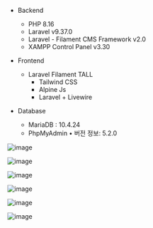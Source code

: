 - Backend
    - PHP 8.16
    - Laravel v9.37.0
    - Laravel - Filament CMS Framework v2.0
    - XAMPP Control Panel v3.30
    
- Frontend
    - Laravel Filament TALL
        - Tailwind CSS
        - Alpine Js
        - Laravel + Livewire

- Database
    - MariaDB : 10.4.24
    - PhpMyAdmin • 버전 정보: 5.2.0

![image](https://user-images.githubusercontent.com/98267764/207784392-c01e93ed-701f-4f94-8f8c-b67a9dba36f8.png)

![image](https://user-images.githubusercontent.com/98267764/207784445-713aaefc-a7a3-4efc-94ff-829e1654551c.png)

![image](https://user-images.githubusercontent.com/98267764/207784495-8ea2fe45-dd3b-4d25-8c30-ef3a4daae209.png)

![image](https://user-images.githubusercontent.com/98267764/207784612-f0735f92-de40-4251-ad45-b1756d986931.png)

![image](https://user-images.githubusercontent.com/98267764/207784720-cd81cdc2-3d76-4348-8fc2-76d72c0d66bf.png)


![image](https://user-images.githubusercontent.com/98267764/207784540-c9306a58-efda-4523-b941-2ce194dbe4d7.png)
